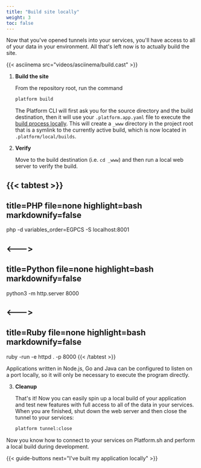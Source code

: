 ```yaml
---
title: "Build site locally"
weight: 3
toc: false
---
```



Now that you've opened tunnels into your services, you'll have access to all of your data in your environment. All that's left now is to actually build the site.

{{< asciinema src="videos/asciinema/build.cast" >}}

1. **Build the site**

    From the repository root, run the command

    ```bash
    platform build
    ```

    The Platform CLI will first ask you for the source directory and the build destination, then it will use your `.platform.app.yaml` file to execute the [build process locally](https://docs.platform.sh/gettingstarted/local.html#building-the-site-locally). This will create a `_www` directory in the project root that is a symlink to the currently active build, which is now located in `.platform/local/builds`.

2. **Verify**

    Move to the build destination (i.e. `cd _www`) and then run a local web server to verify the build.

{{< tabtest >}}
---
title=PHP
file=none
highlight=bash
markdownify=false
---

php -d variables_order=EGPCS -S localhost:8001

<--->
---
title=Python
file=none
highlight=bash
markdownify=false
---

python3 -m http.server 8000

<--->
---
title=Ruby
file=none
highlight=bash
markdownify=false
---

ruby -run -e httpd . -p 8000
{{< /tabtest >}}


  Applications written in Node.js, Go and Java can be configured to listen on a port locally, so it will only be necessary to execute the program directly.

3. **Cleanup**

    That's it! Now you can easily spin up a local build of your application and test new features with full access to all of the data in your services. When you are finished, shut down the web server and then close the tunnel to your services:

    ```bash
    platform tunnel:close
    ```

Now you know how to connect to your services on Platform.sh and perform a local build during development.

{{< guide-buttons next="I've built my application locally" >}}
